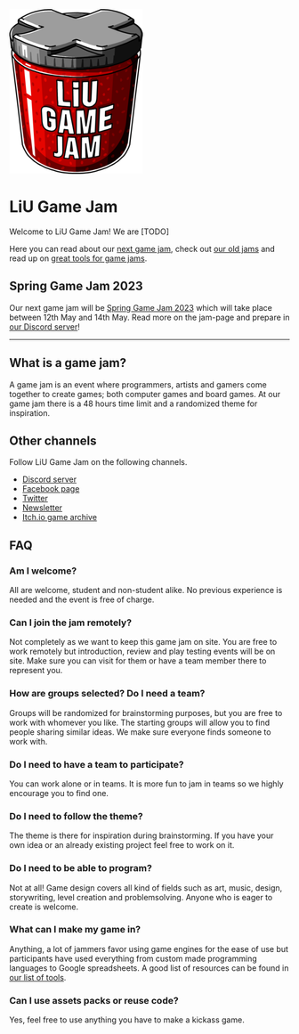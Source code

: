 <div id="gamejam-header">
  <img src="/static/img/gamejam/logo.png" alt="LiU Game Jam">
  <h1>LiU Game Jam</h1>
</div>

Welcome to LiU Game Jam! We are [TODO]

Here you can read about our [next game jam](/gamejam/jams/2023-spring/en), check out [our old jams](/gamejam/jams/en) and read up on [great tools for game jams](/gamejam/tools/en).

## Spring Game Jam 2023

<!-- <img src="/static/img/gamejam/banner-ggj23.png" alt="Global Game Jam 2023" id="gamejam-banner"> -->

Our next game jam will be [Spring Game Jam 2023](/gamejam/jams/2023-spring/en)
which will take place between 12th May and 14th May. Read more on the jam-page
and prepare in [our Discord server](https://discord.gg/tP2kDvgQKn)!

---

## What is a game jam?

A game jam is an event where programmers, artists and gamers come together to
create games; both computer games and board games. At our game jam there is a
48 hours time limit and a randomized theme for inspiration.

## Other channels
Follow LiU Game Jam on the following channels.

- [Discord server](https://discord.gg/tP2kDvgQKn)
- [Facebook page](https://www.facebook.com/liugamejam/)
- [Twitter](https://twitter.com/LiuGameJam)
- [Newsletter](http://us12.campaign-archive2.com/home/?u=092a6fffba8f6063437a51495&id=c3863c4bf5)
- [Itch.io game archive](https://itch.io/c/64050/liu-game-jam)

## FAQ

### Am I welcome?

All are welcome, student and non-student alike. No previous experience is
needed and the event is free of charge.

### Can I join the jam remotely?

Not completely as we want to keep this game jam on site. You are free to work
remotely but introduction, review and play testing events will be on site. Make
sure you can visit for them or have a team member there to represent you.

### How are groups selected? Do I need a team?

Groups will be randomized for brainstorming purposes, but you are free to work
with whomever you like. The starting groups will allow you to find people
sharing similar ideas. We make sure everyone finds someone to work with.

### Do I need to have a team to participate?

You can work alone or in teams. It is more fun to jam in teams so we highly encourage you to find one.

### Do I need to follow the theme?

The theme is there for inspiration during brainstorming. If you have your own idea or an already existing project feel free to work on it.

### Do I need to be able to program?

Not at all! Game design covers all kind of fields such as art, music, design,
storywriting, level creation and problemsolving. Anyone who is eager to create
is welcome.

### What can I make my game in?

Anything, a lot of jammers favor using game engines for the ease of use but
participants have used everything from custom made programming languages to
Google spreadsheets. A good list of resources can be found in
[our list of tools](/gamejam/tools/en).

### Can I use assets packs or reuse code?

Yes, feel free to use anything you have to make a kickass game.
